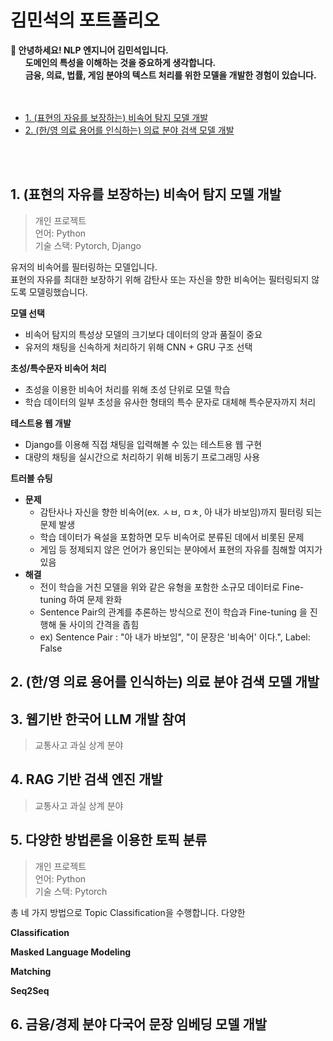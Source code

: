 # 김민석의 포트폴리오

__🍊 안녕하세요! NLP 엔지니어 김민석입니다.__             
&nbsp;&nbsp;&nbsp;&nbsp;&nbsp; __도메인의 특성을 이해하는 것을 중요하게 생각합니다.__                        
&nbsp;&nbsp;&nbsp;&nbsp;&nbsp; __금융, 의료, 법률, 게임 분야의 텍스트 처리를 위한 모델을 개발한 경험이 있습니다.__ 
&nbsp;&nbsp;&nbsp;&nbsp;&nbsp;                
&nbsp;&nbsp;&nbsp;&nbsp;&nbsp;  

- [1. (표현의 자유를 보장하는) 비속어 탐지 모델 개발](#1-표현의-자유를-보장하는-비속어-탐지-모델-개발)
- [2. (한/영 의료 용어를 인식하는) 의료 분야 검색 모델 개발](#2-한-영-의료-용어를-인식하는-의료-분야-검색-모델-개발)


&nbsp;&nbsp;&nbsp;&nbsp;&nbsp;                
&nbsp;&nbsp;&nbsp;&nbsp;&nbsp;  

## 1. (표현의 자유를 보장하는) 비속어 탐지 모델 개발
> 개인 프로젝트      
> 언어: Python         
> 기술 스택: Pytorch, Django         

유저의 비속어를 필터링하는 모델입니다.          
표현의 자유를 최대한 보장하기 위해 감탄사 또는 자신을 향한 비속어는 필터링되지 않도록 모델링했습니다.

__모델 선택__
- 비속어 탐지의 특성상 모델의 크기보다 데이터의 양과 품질이 중요  
- 유저의 채팅을 신속하게 처리하기 위해 CNN + GRU 구조 선택  

__초성/특수문자 비속어 처리__
- 초성을 이용한 비속어 처리를 위해 초성 단위로 모델 학습  
- 학습 데이터의 일부 초성을 유사한 형태의 특수 문자로 대체해 특수문자까지 처리

__테스트용 웹 개발__
- Django를 이용해 직접 채팅을 입력해볼 수 있는 테스트용 웹 구현
- 대량의 채팅을 실시간으로 처리하기 위해 비동기 프로그래밍 사용

__트러블 슈팅__
- __문제__
  - 감탄사나 자신을 향한 비속어(ex. ㅅㅂ, ㅁㅊ, 아 내가 바보임)까지 필터링 되는 문제 발생
  - 학습 데이터가 욕설을 포함하면 모두 비속어로 분류된 데에서 비롯된 문제
  - 게임 등 정제되지 않은 언어가 용인되는 분야에서 표현의 자유를 침해할 여지가 있음
- __해결__
  - 전이 학습을 거친 모델을 위와 같은 유형을 포함한 소규모 데이터로 Fine-tuning 하여 문제 완화
  - Sentence Pair의 관계를 추론하는 방식으로 전이 학습과 Fine-tuning 을 진행해 둘 사이의 간격을 좁힘
  - ex) Sentence Pair : "아 내가 바보임", "이 문장은 '비속어' 이다.", Label: False         

## 2. (한/영 의료 용어를 인식하는) 의료 분야 검색 모델 개발  

## 3. 웹기반 한국어 LLM 개발 참여
> 교통사고 과실 상계 분야            
>

## 4. RAG 기반 검색 엔진 개발
> 교통사고 과실 상계 분야            
>

## 5. 다양한 방법론을 이용한 토픽 분류 
> 개인 프로젝트            
> 언어: Python           
> 기술 스택: Pytorch          

총 네 가지 방법으로 Topic Classification을 수행합니다. 
다양한 

__Classification__

__Masked Language Modeling__

__Matching__

__Seq2Seq__


## 6. 금융/경제 분야 다국어 문장 임베딩 모델 개발
